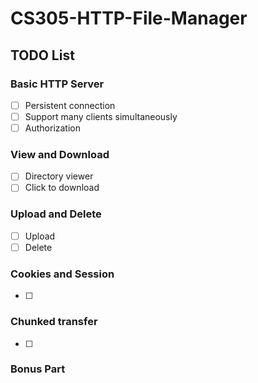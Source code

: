 # CS305-HTTP-File-Manager

## TODO List

### Basic HTTP Server
- [ ] Persistent connection
- [ ] Support many clients simultaneously
- [ ] Authorization

### View and Download
- [ ] Directory viewer
- [ ] Click to download

### Upload and Delete
- [ ] Upload
- [ ] Delete

### Cookies and Session
- [ ]

### Chunked transfer
- [ ]

### Bonus Part

